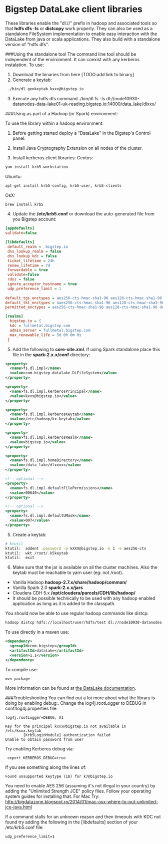 # Bigstep DataLake client libraries

These libraries enable the "dl://" prefix in hadoop and associated tools so that **hdfs dfs -ls** or **distcopy** work properly. They can also be used as a standalone FileSystem implementation to enable easy interaction with the DataLake from java or scala applications.
They also build with a standalone version of "hdfs dfs".
 
###Using the standalone tool
The command line tool should be independent of the environment. It can coexist with any kerberos instalation.
To use:

1. Download the binaries from here 
[TODO:add link to binary]
2. Generate a keytab:
```bash
 ./bin/dl genkeytab kxxx@bigstep.io
```
3. Execute any hdfs dfs command
 ./bin/dl fs -ls dl://node10930-datanodes-data-lake01-uk-reading.bigstep.io:14000/data_lake/dlxxx/


###Using as part of a Hadoop (or Spark) environment:

To use the library within a hadoop environment:

1. Before getting started deploy a "DataLake" in the Bigstep's Control panel.

2. Install Java Cryptography Extension on all nodes of the cluster.

3. Install kerberos client libraries:
  Centos:
  ```bash
  yum install krb5-workstation
  ```
  Ubuntu:
  ```bash
  apt-get install krb5-config, krb5-user, krb5-clients
  ```
  OsX:
  ```bash
  brew install krb5
  ```
4. Update the **/etc/krb5.conf** or download the auto-generated file from you Bigstep account:
  
  ```ini
  [appdefaults]
  validate=false
  
  [libdefaults]
   default_realm =  bigstep.io
   dns_lookup_realm = false
   dns_lookup_kdc = false
   ticket_lifetime = 24h
   renew_lifetime = 7d
   forwardable = true
   validate=false
   rdns = false
   ignore_acceptor_hostname = true
   udp_preference_limit = 1
   
  default_tgs_enctypes = aes256-cts-hmac-sha1-96 aes128-cts-hmac-sha1-96 des3-cbc-sha1 arcfour-hmac-md5 camellia256-cts-cmac camellia128-cts-cmac des-cbc-crc des-cbc-md5 des-cbc-md4
  default_tkt_enctypes = aaes256-cts-hmac-sha1-96 aes128-cts-hmac-sha1-96 des3-cbc-sha1 arcfour-hmac-md5 camellia256-cts-cmac camellia128-cts-cmac des-cbc-crc des-cbc-md5 des-cbc-md4
  permitted_enctypes = aes256-cts-hmac-sha1-96 aes128-cts-hmac-sha1-96 des3-cbc-sha1 arcfour-hmac-md5 camellia256-cts-cmac camellia128-cts-cmac des-cbc-crc des-cbc-md5 des-cbc-md4
  
  [realms]
    bigstep.io = {
    kdc = fullmetal.bigstep.com
    admin_server = fullmetal.bigstep.com
    max_renewable_life = 5d 0h 0m 0s
   }
   ```

5. Add the following to **core-site.xml**. If using Spark standalone place this file in the **spark-2.x.x/conf** directory:
  
  ```xml
  <property>
    <name>fs.dl.impl</name>
    <value>com.bigstep.datalake.DLFileSystem</value>
  </property>
  
  <property>
    <name>fs.dl.impl.kerberosPrincipal</name>
    <value>kxxx@bigstep.io</value>
  </property>
  
  <property>
    <name>fs.dl.impl.kerberosKeytab</name>
    <value>/etc/hadoop/kx.keytab</value>
  </property>
  
  <property>
    <name>fs.dl.impl.kerberosRealm</name>
    <value>bigstep.io</value>
  </property>
  
  <property>
    <name>fs.dl.impl.homeDirectory</name>
    <value>/data_lake/dlxxxx</value>
  </property>
  
  <!-- optional -->
  <property>
    <name>fs.dl.impl.defaultFilePermissions</name>
    <value>00640</value>
  </property>
  
  <!-- optional -->
  <property>
    <name>fs.dl.impl.defaultUMask</name>
    <value>007</value>
  </property>
  ```

5. Create a keytab:
  ```bash
  # ktutil
  ktutil:  addent -password -p kXXX@bigstep.io -k 1 -e aes256-cts
  ktutil:  wkt /root/.k5keytab
  ktutil:  exit
  ```
  
6. Make sure that the jar is available on all the cluster machines. Also the keytab must be reachable to yarn user (eg: not /root).
  * Vanilla Hadoop  **hadoop-2.7.x/share/hadoop/common/**
  * Vanilla Spark 2.0 **spark-2.x.x/jars**
  * Cloudera CDH 5.x  **/opt/cloudera/parcels/CDH/lib/hadoop/**
  * It should be possible technically to be used with any hadoop enabled application as long as it is added to the classpath. 

You should now be able to use regular hadoop commands like distcp:
```bash
hadoop distcp hdfs://localhost/user/hdfs/test dl://node10930-datanodes-data-lake01-uk-reading.bigstep.io:14000/data_lake/dlzzz
```

To use directly in a maven use:
```xml
<dependency>
  <groupId>com.bigstep</groupId>
  <artifactId>datalake</artifactId>
  <version>1.1</version>
</dependency>
```

To compile use:
```bash
mvn package
```

More information can be found at [the DataLake documentation](https://fullmetal.bigstep.com/docs#documents/61).


###Troubleshooting
You can find out a lot more about what the library is doing by enabling debug:. Change the log4j.rootLogger to DEBUG in conf/log4j.properties file:
```
log4j.rootLogger=DEBUG, A1
```

```
Key for the principal kxxx@bigstep.io not available in /etc/kxxx.keytab
		[Krb5LoginModule] authentication failed
Unable to obtain password from user
```
Try enabling Kerberos debug via:
```
 export KERBEROS_DEBUG=true
```
If you see something along the lines of:
```
Found unsupported keytype (18) for k7@bigstep.io
```
You need to enable AES 256 (assuming it's not illegal in your country)
by adding the "Unlimited Strength JCE" policy files. Follow your operating system guides for installing that.
For Mac Try:
http://bigdatazone.blogspot.ro/2014/01/mac-osx-where-to-put-unlimited-jce-java.html

If a command stalls for an unknown reason and then timeouts with KDC not found try adding the following in the [libdefaults] section of your /etc/krb5.conf file:
```
udp_preference_limit=1
```
